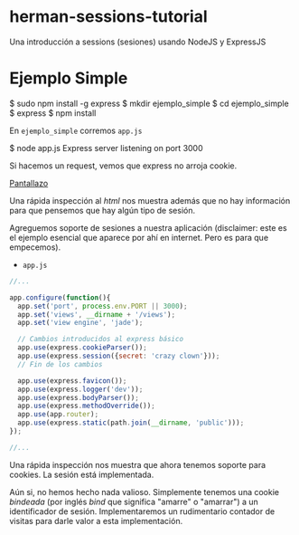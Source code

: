 herman-sessions-tutorial
========================

Una introducción a sessions (sesiones) usando NodeJS y ExpressJS

# Ejemplo Simple

$ sudo npm install -g express
$ mkdir ejemplo_simple
$ cd ejemplo_simple
$ express
$ npm install

En `ejemplo_simple` corremos `app.js`

$ node app.js
Express server listening on port 3000

Si hacemos un request, vemos que express no arroja cookie.

[Pantallazo](http://cl.ly/image/1K2a2v1I1i0G/Screen%20Shot%202013-03-20%20at%208.27.56%20AM.png)

Una rápida inspección al _html_ nos muestra además que no hay información para que pensemos que hay algún tipo de sesión.

Agreguemos soporte de sesiones a nuestra aplicación (disclaimer: este es el ejemplo esencial que aparece por ahí en internet. Pero es para que empecemos).

* `app.js`

````js
//...

app.configure(function(){
  app.set('port', process.env.PORT || 3000);
  app.set('views', __dirname + '/views');
  app.set('view engine', 'jade');

  // Cambios introducidos al express básico
  app.use(express.cookieParser());
  app.use(express.session({secret: 'crazy clown'}));
  // Fin de los cambios

  app.use(express.favicon());
  app.use(express.logger('dev'));
  app.use(express.bodyParser());
  app.use(express.methodOverride());
  app.use(app.router);
  app.use(express.static(path.join(__dirname, 'public')));
});

//...
````

Una rápida inspección nos muestra que ahora tenemos soporte para cookies. La sesión está implementada.

Aún si, no hemos hecho nada valioso. Simplemente tenemos una cookie _bindeada_ (por inglés _bind_ que significa "amarre" o "amarrar") a un identificador de sesión. Implementaremos un rudimentario contador de visitas para darle valor a esta implementación.

